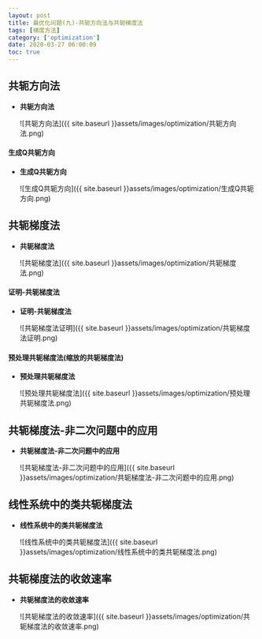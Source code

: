 ```yaml
---
layout: post
title: 最优化问题(九)-共轭方向法与共轭梯度法
tags: [梯度方法]
category: ['optimization']
date: 2020-03-27 06:00:09
toc: true
---
```


## 共轭方向法

- **共轭方向法**

    ![共轭方向法]({{ site.baseurl }}assets/images/optimization/共轭方向法.png)

#### 生成Q共轭方向

- **生成Q共轭方向**

    ![生成Q共轭方向]({{ site.baseurl }}assets/images/optimization/生成Q共轭方向.png)

## 共轭梯度法

- **共轭梯度法**

    ![共轭梯度法]({{ site.baseurl }}assets/images/optimization/共轭梯度法.png)

#### 证明-共轭梯度法

- **证明-共轭梯度法**

    ![共轭梯度法证明]({{ site.baseurl }}assets/images/optimization/共轭梯度法证明.png)

#### 预处理共轭梯度法(缩放的共轭梯度法)

- **预处理共轭梯度法**

    ![预处理共轭梯度法]({{ site.baseurl }}assets/images/optimization/预处理共轭梯度法.png)

## 共轭梯度法-非二次问题中的应用

- **共轭梯度法-非二次问题中的应用**

    ![共轭梯度法-非二次问题中的应用]({{ site.baseurl }}assets/images/optimization/共轭梯度法-非二次问题中的应用.png)

## 线性系统中的类共轭梯度法

- **线性系统中的类共轭梯度法**

    ![线性系统中的类共轭梯度法]({{ site.baseurl }}assets/images/optimization/线性系统中的类共轭梯度法.png)

## 共轭梯度法的收敛速率

- **共轭梯度法的收敛速率**

    ![共轭梯度法的收敛速率]({{ site.baseurl }}assets/images/optimization/共轭梯度法的收敛速率.png)
